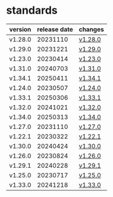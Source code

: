 # standards	


|version|release date|changes|
|---|---|---|
|v1.28.0|20231110|[v1.28.0](./v1.28.0-20231110.md)|
|v1.29.0|20231221|[v1.29.0](./v1.29.0-20231221.md)|
|v1.23.0|20230414|[v1.23.0](./v1.23.0-20230414.md)|
|v1.31.0|20240703|[v1.31.0](./v1.31.0-20240703.md)|
|v1.34.1|20250411|[v1.34.1](./v1.34.1-20250411.md)|
|v1.24.0|20230507|[v1.24.0](./v1.24.0-20230507.md)|
|v1.33.1|20250306|[v1.33.1](./v1.33.1-20250306.md)|
|v1.32.0|20241021|[v1.32.0](./v1.32.0-20241021.md)|
|v1.34.0|20250313|[v1.34.0](./v1.34.0-20250313.md)|
|v1.27.0|20231110|[v1.27.0](./v1.27.0-20231110.md)|
|v1.22.1|20230322|[v1.22.1](./v1.22.1-20230322.md)|
|v1.30.0|20240424|[v1.30.0](./v1.30.0-20240424.md)|
|v1.26.0|20230824|[v1.26.0](./v1.26.0-20230824.md)|
|v1.29.1|20240228|[v1.29.1](./v1.29.1-20240228.md)|
|v1.25.0|20230717|[v1.25.0](./v1.25.0-20230717.md)|
|v1.33.0|20241218|[v1.33.0](./v1.33.0-20241218.md)|
